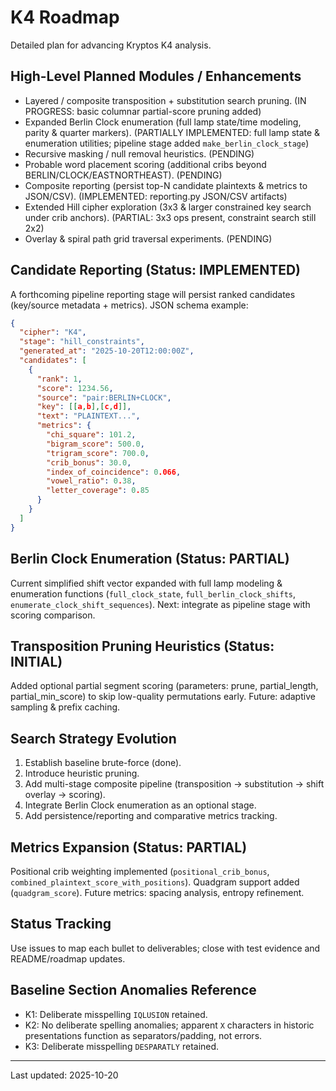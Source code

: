 # K4 Roadmap

Detailed plan for advancing Kryptos K4 analysis.

## High-Level Planned Modules / Enhancements

- Layered / composite transposition + substitution search pruning. (IN PROGRESS: basic columnar partial-score pruning added)
- Expanded Berlin Clock enumeration (full lamp state/time modeling, parity & quarter markers). (PARTIALLY IMPLEMENTED: full lamp state & enumeration utilities; pipeline stage added `make_berlin_clock_stage`)
- Recursive masking / null removal heuristics. (PENDING)
- Probable word placement scoring (additional cribs beyond BERLIN/CLOCK/EASTNORTHEAST). (PENDING)
- Composite reporting (persist top-N candidate plaintexts & metrics to JSON/CSV). (IMPLEMENTED: reporting.py JSON/CSV artifacts)
- Extended Hill cipher exploration (3x3 & larger constrained key search under crib anchors). (PARTIAL: 3x3 ops present, constraint search still 2x2)
- Overlay & spiral path grid traversal experiments. (PENDING)

## Candidate Reporting (Status: IMPLEMENTED)

A forthcoming pipeline reporting stage will persist ranked candidates (key/source metadata + metrics). JSON schema example:

```json
{
  "cipher": "K4",
  "stage": "hill_constraints",
  "generated_at": "2025-10-20T12:00:00Z",
  "candidates": [
    {
      "rank": 1,
      "score": 1234.56,
      "source": "pair:BERLIN+CLOCK",
      "key": [[a,b],[c,d]],
      "text": "PLAINTEXT...",
      "metrics": {
        "chi_square": 101.2,
        "bigram_score": 500.0,
        "trigram_score": 700.0,
        "crib_bonus": 30.0,
        "index_of_coincidence": 0.066,
        "vowel_ratio": 0.38,
        "letter_coverage": 0.85
      }
    }
  ]
}
```

## Berlin Clock Enumeration (Status: PARTIAL)

Current simplified shift vector expanded with full lamp modeling & enumeration functions (`full_clock_state`, `full_berlin_clock_shifts`, `enumerate_clock_shift_sequences`). Next: integrate as pipeline stage with scoring comparison.

## Transposition Pruning Heuristics (Status: INITIAL)

Added optional partial segment scoring (parameters: prune, partial_length, partial_min_score) to skip low-quality permutations early. Future: adaptive sampling & prefix caching.

## Search Strategy Evolution

1. Establish baseline brute-force (done).
2. Introduce heuristic pruning.
3. Add multi-stage composite pipeline (transposition → substitution → shift overlay → scoring).
4. Integrate Berlin Clock enumeration as an optional stage.
5. Add persistence/reporting and comparative metrics tracking.

## Metrics Expansion (Status: PARTIAL)

Positional crib weighting implemented (`positional_crib_bonus`, `combined_plaintext_score_with_positions`). Quadgram support added (`quadgram_score`). Future metrics: spacing analysis, entropy refinement.

## Status Tracking

Use issues to map each bullet to deliverables; close with test evidence and README/roadmap updates.

## Baseline Section Anomalies Reference

- K1: Deliberate misspelling `IQLUSION` retained.
- K2: No deliberate spelling anomalies; apparent `X` characters in historic presentations function as separators/padding, not errors.
- K3: Deliberate misspelling `DESPARATLY` retained.

---
Last updated: 2025-10-20
